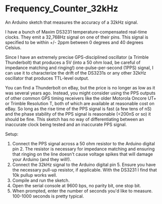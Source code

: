 # Frequency_Counter_32kHz
An Arduino sketch that measures the accuracy of a 32kHz signal.

I have a bunch of Maxim DS3231 temperature-compensated real-time clocks. They emit a 32,768Hz signal on one of their pins. This signal is specified to be within +/- 2ppm between 0 degrees and 40 degrees Celsius.

Since I have an extremely precise GPS-disciplined oscillator (a Trimble Thunderbolt) that produces a 5V (into a 50 ohm load, be careful of impedance matching and ringing!) one-pulse-per-second (1PPS) signal, I can use it to characterize the drift of the DS3231s or any other 32kHz oscillator that produces TTL-level output.

You can find a Thunderbolt on eBay, but the price is no longer as low as it was several years ago. Instead, you might consider using the PPS outputs of other common GPS timing receivers like the older Motorola Oncore UT+ or Trimble Resolution T, both of which are available at reasonable cost on eBay. So long as the rise time of the PPS signal is fast (a few tens of nS) and the phase stability of the PPS signal is reasonable (<200nS or so) it should be fine. This sketch has no way of differentiating between an inaccurate clock being tested and an inaccurate PPS signal.

Setup:

1. Connect the PPS signal across a 50 ohm resistor to the Arduino digital pin 2. The resistor is necessary for impedance matching and ensuring that ringing on the line doesn't cause voltage spikes that will damage your Arduino (and they will!).
2. Connect the 32kHz signal to the Arduino digital pin 5. Ensure you have the necessary pull-up resistor, if applicable. With the DS3231 I find that 10k pullup works well.
3. Compile and run the sketch.
4. Open the serial console at 9600 bps, no parity bit, one stop bit.
5. When prompted, enter the number of seconds you'd like to measure. 100-1000 seconds is pretty typical.
